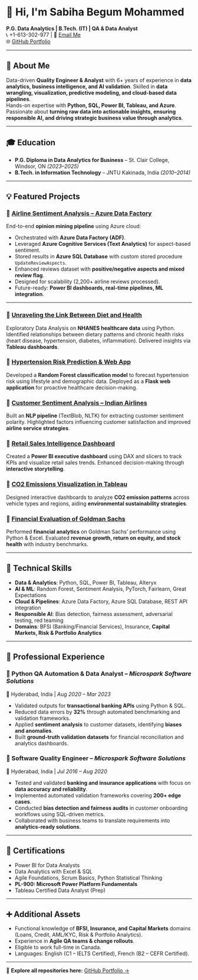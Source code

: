 # 👋 Hi, I'm Sabiha Begum Mohammed  

**P.G. Data Analytics | B.Tech. (IT) | QA & Data Analyst**  
📞 +1-613-302-977 | 📧 [Email Me](mailto:sabihamohammed1509@gmail.com)  
🌐 [GitHub Portfolio](https://github.com/mdsabiha)  

---

## 🚀 About Me
Data-driven **Quality Engineer & Analyst** with 6+ years of experience in **data analytics, business intelligence, and AI validation**. Skilled in **data wrangling, visualization, predictive modeling, and cloud-based data pipelines**.  
Hands-on expertise with **Python, SQL, Power BI, Tableau, and Azure**. Passionate about **turning raw data into actionable insights, ensuring responsible AI, and driving strategic business value through analytics**.  

---

## 🎓 Education
- **P.G. Diploma in Data Analytics for Business** – St. Clair College, Windsor, ON _(2023–2025)_  
- **B.Tech. in Information Technology** – JNTU Kakinada, India _(2010–2014)_  

---

## 💡 Featured Projects

### 🔹 [Airline Sentiment Analysis – Azure Data Factory](https://github.com/mdsabiha/airline-sentiment-analysis)  
End-to-end **opinion mining pipeline** using Azure cloud:  
- Orchestrated with **Azure Data Factory (ADF)**.  
- Leveraged **Azure Cognitive Services (Text Analytics)** for aspect-based sentiment.  
- Stored results in **Azure SQL Database** with custom stored procedure `UpdateReviewAspects`.  
- Enhanced reviews dataset with **positive/negative aspects and mixed review flag**.  
- Designed for scalability (2,200+ airline reviews processed).  
- Future-ready: **Power BI dashboards, real-time pipelines, ML integration**.  

---

### 🔹 [Unraveling the Link Between Diet and Health](https://github.com/mdsabiha/diet-health-analysis)  
Exploratory Data Analysis on **NHANES healthcare data** using Python. Identified relationships between dietary patterns and chronic health risks (heart disease, hypertension, diabetes, inflammation). Delivered insights via **Tableau dashboards**.  

### 🔹 [Hypertension Risk Prediction & Web App](https://github.com/mdsabiha/hypertension-risk-flask-app)  
Developed a **Random Forest classification model** to forecast hypertension risk using lifestyle and demographic data. Deployed as a **Flask web application** for proactive healthcare decision-making.  

### 🔹 [Customer Sentiment Analysis – Indian Airlines](https://github.com/mdsabiha/indian-airlines-sentiment)  
Built an **NLP pipeline** (TextBlob, NLTK) for extracting customer sentiment polarity. Highlighted factors influencing customer satisfaction and improved **airline service strategies**.  

### 🔹 [Retail Sales Intelligence Dashboard](https://github.com/mdsabiha/retail-sales-dashboard)  
Created a **Power BI executive dashboard** using DAX and slicers to track KPIs and visualize retail sales trends. Enhanced decision-making through **interactive storytelling**.  

### 🔹 [CO2 Emissions Visualization in Tableau](https://github.com/mdsabiha/co2-emissions-dashboard)  
Designed interactive dashboards to analyze **CO2 emission patterns** across vehicle types and regions, aiding **environmental sustainability strategies**.  

### 🔹 [Financial Evaluation of Goldman Sachs](https://github.com/mdsabiha/goldman-sachs-financial-analysis)  
Performed **financial analytics** on Goldman Sachs’ performance using Python & Excel. Evaluated **revenue growth, return on equity, and stock health** with industry benchmarks.  

---

## 🧰 Technical Skills
- **Data & Analytics**: Python, SQL, Power BI, Tableau, Alteryx  
- **AI & ML**: Random Forest, Sentiment Analysis, PyTorch, Fairlearn, Great Expectations  
- **Cloud & Pipelines**: Azure Data Factory, Azure SQL Database, REST API integration  
- **Responsible AI**: Bias detection, fairness assessment, adversarial testing, red teaming  
- **Domains**: BFSI (Banking/Financial Services), Insurance, **Capital Markets, Risk & Portfolio Analytics**  

---

## 💼 Professional Experience

### 🔹 Python QA Automation & Data Analyst – *Microspark Software Solutions*  
📍 Hyderabad, India | *Aug 2020 – Mar 2023*  
- Validated outputs for **transactional banking APIs** using Python & SQL.  
- Reduced data errors by **32%** through automated benchmarking and validation frameworks.  
- Applied **sentiment analysis** to customer datasets, identifying **biases and anomalies**.  
- Built **ground-truth validation datasets** for financial reconciliation and analytics dashboards.  

### 🔹 Software Quality Engineer – *Microspark Software Solutions*  
📍 Hyderabad, India | *Jul 2016 – Aug 2020*  
- Tested and validated **banking and insurance applications** with focus on **data accuracy and reliability**.  
- Implemented automated validation frameworks covering **200+ edge cases**.  
- Conducted **bias detection and fairness audits** in customer onboarding workflows using SQL-driven metrics.  
- Collaborated with business teams to translate requirements into **analytics-ready solutions**.  

---

## 📜 Certifications
- Power BI for Data Analysts  
- Data Analytics with Excel & SQL  
- Agile Foundations, Scrum Basics, Python Statistical Thinking  
- **PL-900: Microsoft Power Platform Fundamentals**  
- Tableau Certified Data Analyst (Prep)  

---

## ➕ Additional Assets
- Functional knowledge of **BFSI, Insurance, and Capital Markets** domains (Loans, Credit, AML/KYC, Risk & Portfolio Analytics).  
- Experience in **Agile QA teams & change rollouts**.  
- Eligible to work full-time in Canada.  
- Languages: English (C1 – IELTS Certified), French (B2 – CEFR Certified).  

---

📌 **Explore all repositories here:** [GitHub Portfolio →](https://github.com/mdsabiha)
